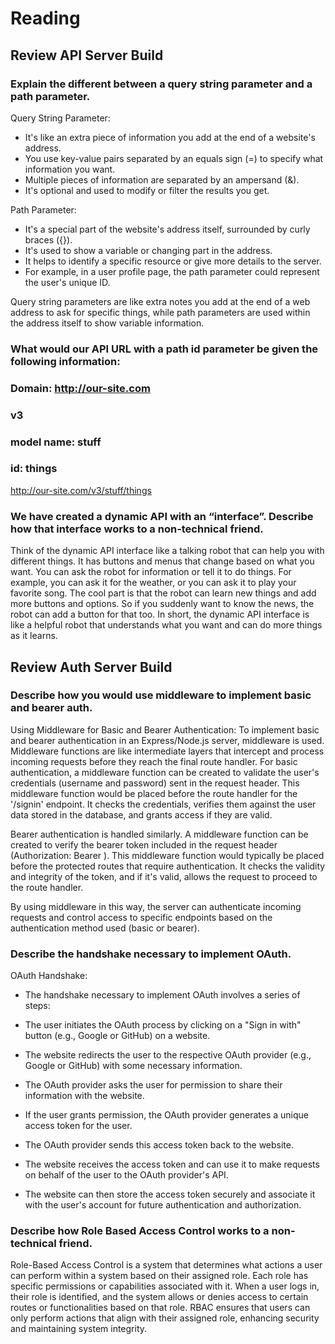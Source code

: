 # Reading
## Review API Server Build
### Explain the different between a query string parameter and a path parameter.

Query String Parameter:

- It's like an extra piece of information you add at the end of a website's address.
- You use key-value pairs separated by an equals sign (=) to specify what information you want.
- Multiple pieces of information are separated by an ampersand (&).
- It's optional and used to modify or filter the results you get.

Path Parameter:

- It's a special part of the website's address itself, surrounded by curly braces ({}).
- It's used to show a variable or changing part in the address.
- It helps to identify a specific resource or give more details to the server.
- For example, in a user profile page, the path parameter could represent the user's unique ID.
 
Query string parameters are like extra notes you add at the end of a web address to ask for specific things, while path parameters are used within the address itself to show variable information.

### What would our API URL with a path id parameter be given the following information:
### Domain: http://our-site.com
### v3
### model name: stuff
### id: things

http://our-site.com/v3/stuff/things


### We have created a dynamic API with an “interface”. Describe how that interface works to a non-technical friend.

Think of the dynamic API interface like a talking robot that can help you with different things. It has buttons and menus that change based on what you want.
You can ask the robot for information or tell it to do things. For example, you can ask it for the weather, or you can ask it to play your favorite song.
The cool part is that the robot can learn new things and add more buttons and options. So if you suddenly want to know the news, the robot can add a button for that too.
In short, the dynamic API interface is like a helpful robot that understands what you want and can do more things as it learns.

## Review Auth Server Build

### Describe how you would use middleware to implement basic and bearer auth.

Using Middleware for Basic and Bearer Authentication:
To implement basic and bearer authentication in an Express/Node.js server, middleware is used. Middleware functions are like intermediate layers that intercept and process incoming requests before they reach the final route handler.
For basic authentication, a middleware function can be created to validate the user's credentials (username and password) sent in the request header. This middleware function would be placed before the route handler for the '/signin' endpoint. It checks the credentials, verifies them against the user data stored in the database, and grants access if they are valid.

Bearer authentication is handled similarly. A middleware function can be created to verify the bearer token included in the request header (Authorization: Bearer <token>). This middleware function would typically be placed before the protected routes that require authentication. It checks the validity and integrity of the token, and if it's valid, allows the request to proceed to the route handler.

By using middleware in this way, the server can authenticate incoming requests and control access to specific endpoints based on the authentication method used (basic or bearer).

### Describe the handshake necessary to implement OAuth.

OAuth Handshake:
- The handshake necessary to implement OAuth involves a series of steps:

- The user initiates the OAuth process by clicking on a "Sign in with" button (e.g., Google or GitHub) on a website.

- The website redirects the user to the respective OAuth provider (e.g., Google or GitHub) with some necessary information.

- The OAuth provider asks the user for permission to share their information with the website.

- If the user grants permission, the OAuth provider generates a unique access token for the user.

- The OAuth provider sends this access token back to the website.

- The website receives the access token and can use it to make requests on behalf of the user to the OAuth provider's API.

- The website can then store the access token securely and associate it with the user's account for future authentication and authorization.

### Describe how Role Based Access Control works to a non-technical friend.

Role-Based Access Control is a system that determines what actions a user can perform within a system based on their assigned role. Each role has specific permissions or capabilities associated with it. When a user logs in, their role is identified, and the system allows or denies access to certain routes or functionalities based on that role. RBAC ensures that users can only perform actions that align with their assigned role, enhancing security and maintaining system integrity.